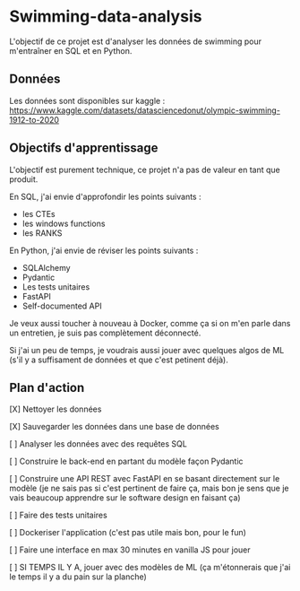 # Swimming-data-analysis

L'objectif de ce projet est d'analyser les données de swimming pour m'entraîner en SQL et en Python.

## Données 

Les données sont disponibles sur kaggle : https://www.kaggle.com/datasets/datasciencedonut/olympic-swimming-1912-to-2020

## Objectifs d'apprentissage

L'objectif est purement technique, ce projet n'a pas de valeur en tant que produit.

En SQL, j'ai envie d'approfondir les points suivants :
- les CTEs
- les windows functions
- les RANKS

En Python, j'ai envie de réviser les points suivants :
- SQLAlchemy
- Pydantic
- Les tests unitaires
- FastAPI
- Self-documented API

Je veux aussi toucher à nouveau à Docker, comme ça si on m'en parle dans un entretien, je suis pas complètement déconnecté.

Si j'ai un peu de temps, je voudrais aussi jouer avec quelques algos de ML (s'il y a suffisament de données et que c'est petinent déjà).

## Plan d'action

[X] Nettoyer les données

[X] Sauvegarder les données dans une base de données

[ ] Analyser les données avec des requêtes SQL

[ ] Construire le back-end en partant du modèle façon Pydantic

[ ] Construire une API REST avec FastAPI en se basant directement sur le modèle (je ne sais pas si c'est pertinent de faire ça, mais bon je sens que je vais beaucoup apprendre sur le software design en faisant ça)

[ ] Faire des tests unitaires

[ ] Dockeriser l'application (c'est pas utile mais bon, pour le fun)

[ ] Faire une interface en max 30 minutes en vanilla JS pour jouer

[ ] SI TEMPS IL Y A, jouer avec des modèles de ML (ça m'étonnerais que j'ai le temps il y a du pain sur la planche)